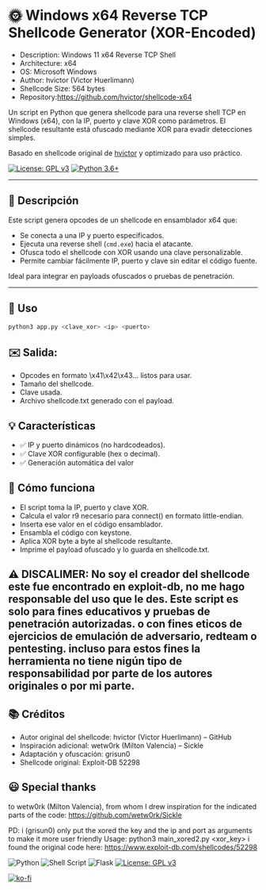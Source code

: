 # 🌞 Windows x64 Reverse TCP Shellcode Generator (XOR-Encoded)

- Description: Windows 11 x64 Reverse TCP Shell
- Architecture: x64
- OS: Microsoft Windows
- Author: hvictor (Victor Huerlimann)
- Shellcode Size: 564 bytes
- Repository:https://github.com/hvictor/shellcode-x64

Un script en Python que genera shellcode para una reverse shell TCP en Windows (x64), con la IP, puerto y clave XOR como parámetros. El shellcode resultante está ofuscado mediante XOR para evadir detecciones simples.

Basado en shellcode original de [hvictor](https://github.com/hvictor/shellcode-x64) y optimizado para uso práctico.

[![License: GPL v3](https://img.shields.io/badge/License-GPLv3-blue.svg)](https://www.gnu.org/licenses/gpl-3.0)
[![Python 3.6+](https://img.shields.io/badge/python-3.6+-blue.svg)](https://www.python.org)

---

## 🔧 Descripción

Este script genera opcodes de un shellcode en ensamblador x64 que:
- Se conecta a una IP y puerto especificados.
- Ejecuta una reverse shell (`cmd.exe`) hacia el atacante.
- Ofusca todo el shellcode con XOR usando una clave personalizable.
- Permite cambiar fácilmente IP, puerto y clave sin editar el código fuente.

Ideal para integrar en payloads ofuscados o pruebas de penetración.

---

## 🚀 Uso

```bash
python3 app.py <clave_xor> <ip> <puerto>
```

## ✉️ Salida:
- Opcodes en formato \x41\x42\x43... listos para usar.
- Tamaño del shellcode.
- Clave usada.
- Archivo shellcode.txt generado con el payload.

## 💡 Características
- ✅ IP y puerto dinámicos (no hardcodeados).
- ✅ Clave XOR configurable (hex o decimal).
- ✅ Generación automática del valor

## 🧩 Cómo funciona
- El script toma la IP, puerto y clave XOR.
- Calcula el valor r9 necesario para connect() en formato little-endian.
- Inserta ese valor en el código ensamblador.
- Ensambla el código con keystone.
- Aplica XOR byte a byte al shellcode resultante.
- Imprime el payload ofuscado y lo guarda en shellcode.txt.

## ⚠️ DISCALIMER: No soy el creador del shellcode este fue encontrado en exploit-db, no me hago responsable del uso que le des. Este script es solo para fines educativos y pruebas de penetración autorizadas. o con fines eticos de ejercicios de emulación de adversario, redteam o pentesting. incluso para estos fines la herramienta no tiene nigún tipo de responsabilidad por parte de los autores originales o por mi parte.

## 📚 Créditos
- Autor original del shellcode: hvictor (Victor Huerlimann) – GitHub
- Inspiración adicional: wetw0rk (Milton Valencia) – Sickle
- Adaptación y ofuscación: grisun0
- Shellcode original: Exploit-DB 52298

## 😃 Special thanks 
to wetw0rk (Milton Valencia), from whom I drew inspiration for the indicated parts of the code: https://github.com/wetw0rk/Sickle


PD: i (grisun0) only put the xored the key and the ip and port as arguments to make it more user friendly
Usage: python3 main_xored2.py <xor_key> <ip> <port>
i found the original code here: https://www.exploit-db.com/shellcodes/52298

![Python](https://img.shields.io/badge/python-3670A0?style=for-the-badge&logo=python&logoColor=ffdd54) ![Shell Script](https://img.shields.io/badge/shell_script-%23121011.svg?style=for-the-badge&logo=gnu-bash&logoColor=white) ![Flask](https://img.shields.io/badge/flask-%23000.svg?style=for-the-badge&logo=flask&logoColor=white) [![License: GPL v3](https://img.shields.io/badge/License-GPLv3-blue.svg)](https://www.gnu.org/licenses/gpl-3.0)

[![ko-fi](https://ko-fi.com/img/githubbutton_sm.svg)](https://ko-fi.com/Y8Y2Z73AV)
